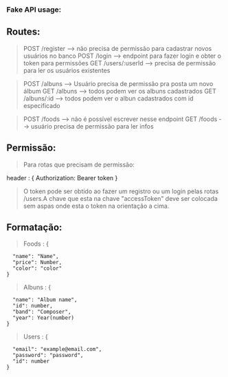 ### Fake API usage:

## Routes:

> POST /register --> não precisa de permissão para cadastrar novos usuários no banco
> POST /login --> endpoint para fazer login e obter o token para permissões
> GET /users/:userId --> precisa de permissão para ler os usuários existentes

> POST /albuns --> Usuário precisa de permissão pra posta um novo álbum
> GET /albuns --> todos podem ver os albuns cadastrados
> GET /albuns/:id --> todos podem ver o albun cadastrados com id especificado

> POST /foods --> não é possível escrever nesse endpoint
> GET /foods --> usuário precisa de permissão para ler infos

## Permissão:

> Para rotas que precisam de permissão:

header : {
Authorization: Bearer token
}

> O token pode ser obtido ao fazer um registro ou um login pelas rotas /users.A chave que esta na chave "accessToken" deve ser colocada sem aspas onde esta o token na orientação a cima.

## Formatação:

> Foods :
> {

      "name": "Name",
      "price": Number,
      "color": "color"
    }

> Albuns :
> {

      "name": "Album name",
      "id": number,
      "band": "Composer",
      "year": Year(number)
    }

> Users :
> {

      "email": "example@email.com",
      "password": "password",
      "id": number
    }
